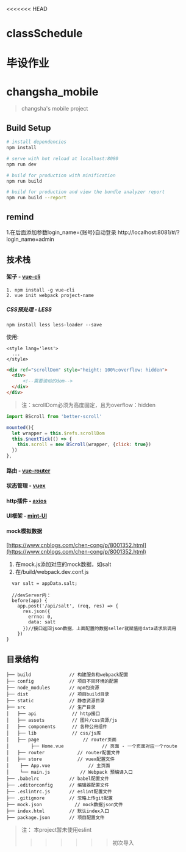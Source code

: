 <<<<<<< HEAD
# classSchedule
毕设作业
=======
# changsha_mobile

> changsha's mobile project

## Build Setup

``` bash
# install dependencies
npm install

# serve with hot reload at localhost:8080
npm run dev

# build for production with minification
npm run build

# build for production and view the bundle analyzer report
npm run build --report
```
## remind

1.在后面添加参数login_name={账号}自动登录    http://localhost:8081/#/?login_name=admin

## 技术栈

#### 架子 - [vue-cli](https://www.jianshu.com/p/2769efeaa10a)
```
1. npm install -g vue-cli
2. vue init webpack project-name
```
##### CSS预处理 - LESS
```
npm install less less-loader --save
```
使用:
```
<style lang='less'>
  ...
</style>
```
```HTML
<div ref="scrollDom" style="height: 100%;overflow: hidden">
  <div>
      <!--需要滚动的dom-->
  </div>
</div>
```
> 注：scrollDom必须为高度固定，且为overflow：hidden
```javascript
import BScroll from 'better-scroll'

mounted(){
  let wrapper = this.$refs.scrollDom
  this.$nextTick(() => {
    this.scroll = new BScroll(wrapper, {click: true})
  })
},
```

#### 路由 - [vue-router](https://router.vuejs.org/zh-cn/)

#### 状态管理 - [vuex](https://vuex.vuejs.org/zh-cn/)

#### http插件 - [axios](https://github.com/imcvampire/vue-axios)

#### UI框架 - [mint-UI](http://mint-ui.github.io/)

#### mock模拟数据
[https://www.cnblogs.com/chen-cong/p/8001352.html](https://www.cnblogs.com/chen-cong/p/8001352.html)
1. 在mock.js添加对应的mock数据，如salt
2. 在/build/webpack.dev.conf.js
```
  var salt = appData.salt;

  //devServer内：
  before(app) {
    app.post('/api/salt', (req, res) => {
      res.json({
        errno: 0,
        data: salt
      })//接口返回json数据，上面配置的数据seller就赋值给data请求后调用
    })
}
```

## 目录结构

```
├── build              // 构建服务和webpack配置
├── config             // 项目不同环境的配置
├── node_modules       // npm包资源
├── dist               // 项目build目录
├── static             // 静态资源目录
├── src                // 生产目录
│   ├── api             // http接口
│   ├── assets          // 图片/css资源/js
│   ├── components      // 各种公用组件
│   ├── lib             // css/js库
│   ├── page	            // router页面
│        ├── Home.vue              // 页面 - 一个页面对应一个route
│   ├── router	          // router配置文件
│   ├── store	          // vuex配置文件
│    ├── App.vue              // 主页面 
│    └── main.js           // Webpack 预编译入口
├── .babelrc           // babel配置文件
├── .editorconfig      // 编辑器配置文件
├── .eslintrc.js       // eslint配置文件
├── .gitignore         // 忽略上传git配置
├── mock.json            // mock数据json文件
├── index.html         // 默认index入口
├── package.json       // 项目配置文件
```

> 注： 本project暂未使用eslint
>>>>>>> 初次导入
